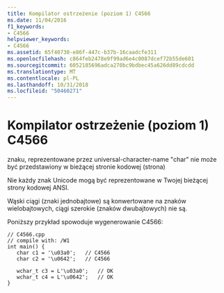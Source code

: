 ```yaml
---
title: Kompilator ostrzeżenie (poziom 1) C4566
ms.date: 11/04/2016
f1_keywords:
- C4566
helpviewer_keywords:
- C4566
ms.assetid: 65f40730-e86f-447c-b37b-16caadcfe311
ms.openlocfilehash: c864feb2478e9f99ad6e4c0087dcef72b55de601
ms.sourcegitcommit: 6052185696adca270bc9bdbec45a626dd89cdcdd
ms.translationtype: MT
ms.contentlocale: pl-PL
ms.lasthandoff: 10/31/2018
ms.locfileid: "50460271"
---
```

# <a name="compiler-warning-level-1-c4566"></a>Kompilator ostrzeżenie (poziom 1) C4566

znaku, reprezentowane przez universal-character-name "char" nie może być przedstawiony w bieżącej stronie kodowej (strona)

Nie każdy znak Unicode mogą być reprezentowane w Twojej bieżącej strony kodowej ANSI.

Wąski ciągi (znaki jednobajtowe) są konwertowane na znaków wielobajtowych, ciągi szerokie (znaków dwubajtowych) nie są.

Poniższy przykład spowoduje wygenerowanie C4566:

```
// C4566.cpp
// compile with: /W1
int main() {
   char c1 = '\u03a0';   // C4566
   char c2 = '\u0642';   // C4566

   wchar_t c3 = L'\u03a0';   // OK
   wchar_t c4 = L'\u0642';   // OK
}
```